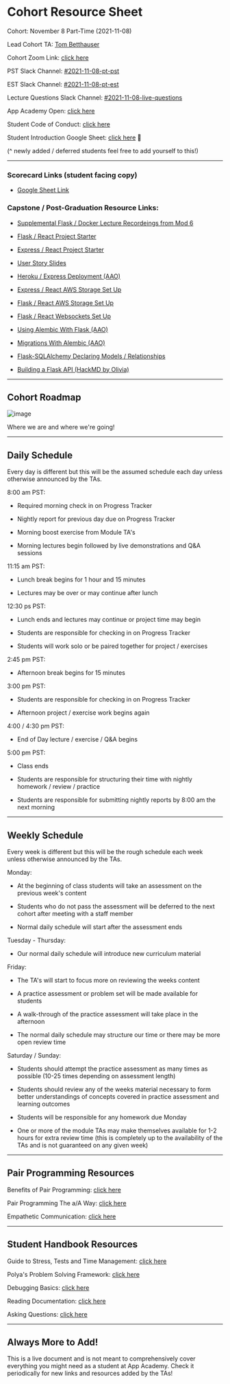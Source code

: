 
<!-- ## Links for Tom / TAs

https://docs.google.com/spreadsheets/d/1ujJjSkosJyrvufBK0n6DWXRPHXkkKKg59TCkwNg8Iy0/edit#gid=146399371

https://docs.google.com/spreadsheets/d/1ryTGqfrB3uXNuvgYL_HOfYh8C_Nh5ZK9GRmeQJFI18s/edit#gid=146399371

https://sis.appacademy.tools/cohorts/30

https://cmt.appacademy.tools/tracks/JS%2FPy%20-%20PT%20Nov%202021%20Online

https://docs.google.com/spreadsheets/d/1Lr2M8CLfZePVgCt7gVttnbUYC9WoJzocCwyQFCXt1I4/edit#gid=0

https://github.com/appacademy/SWEO-Part-Time-Resources/tree/main/1-Module/1-week/1-day

https://github.com/appacademy/unified-setup/blob/main/macos-setup.md

https://docs.google.com/spreadsheets/d/1iZ2vG72pR9pSgnFCxBL4KizVEqHo4qvGH3U4JuYPVTU/edit?pli=1#gid=1839841640

https://docs.google.com/spreadsheets/d/1jGXeJsdkbXs2S4n_2Q8j254sfIvms0CVJc7LhcnE-cA/edit#gid=447629077

https://docs.google.com/spreadsheets/d/1TPt7jUX0nX-3LT5E6eNNtIOyR09GBOI0GsxjXyDM248/edit#gid=0

https://docs.google.com/presentation/d/1rNknQOs6i7SUjspfmdTStPDWg_Pem_h3djKE37t6ezU/edit#slide=id.ge8c8ae71d9_0_2445

[holiday list / TA facing](https://docs.google.com/spreadsheets/d/1OdHQ-yOrA6F0EPybAU_9qfF_jwkP-q9X5ZhscpbL8-c/edit#gid=0)

--- -->

# Cohort Resource Sheet

Cohort: November 8 Part-Time (2021-11-08)

Lead Cohort TA: [Tom Betthauser](http://tombetthauser.com/dev)

Cohort Zoom Link: [click here](https://us02web.zoom.us/j/89086804724?pwd=VTFndDBzSWswaERBWkRrSHQwRW9Sdz09)

PST Slack Channel: [#2021-11-08-pt-pst](https://app-academy.slack.com/archives/C02FZG954KS)

EST Slack Channel: [#2021-11-08-pt-est](https://app-academy.slack.com/archives/C02FZGCHA1E)

Lecture Questions Slack Channel: [#2021-11-08-live-questions](https://app-academy.slack.com/archives/C02FZGCHA1E)

App Academy Open: [click here](open.appacademy.io/learn)

Student Code of Conduct: [click here](https://open.appacademy.io/learn/student-handbook/code-of-conduct/code-of-conduct)

Student Introduction Google Sheet: [click here](https://docs.google.com/spreadsheets/d/1g3CMPhuKuyqLaE3YmUWOnXBwFoiHlOMw8lN-519AYCY/edit#gid=2047540154) 📌

(^ newly added / deferred students feel free to add yourself to this!)

<!-- ***

Module 1 Resource Links:

* [Module 1 Resources from Mylo](https://github.com/appacademy/Module-1-Resources)


Module 2 Resource Links:

* [Module 2 Resources from Kristen](https://github.com/chaunceykm/mod2Resources) -->

***

### Scorecard Links (student facing copy)
* [Google Sheet Link](https://docs.google.com/spreadsheets/d/11W3c5aIYLf3MRmmHDLD6ZsZyIrN671fo_qhaR8KtBXM/edit#gid=1998193914)

### Capstone / Post-Graduation Resource Links:

* [Supplemental Flask / Docker Lecture Recordeings from Mod 6](https://docs.google.com/spreadsheets/d/1aNpl8zyflJ2Anp-Y4C-HJRE840m2SeUiB09Qy7zVitc/edit#gid=0)

* [Flask / React Project Starter](https://github.com/appacademy-starters/python-project-starter)

* [Express / React Project Starter](https://drive.google.com/file/d/16wNaP57ICFULb1F3YeZ4MH80hWrUZO8-/view?usp=sharing)

* [User Story Slides](https://docs.google.com/presentation/d/1gGD-J1IvuUY1QENwYGAKwgCHo3HWbs4wgBPxw8kio_8/edit#slide=id.g7c0ce9784c_0_125)

* [Heroku / Express Deployment (AAO)](https://open.appacademy.io/learn/js-py---jun-2021-cohort-1-online/week-13-jun-2021-cohort-1-online/heroku-and-you)

<!-- * [Heroku / Flask Deployment (AAO)](https://hackmd.io/@jma/fast-flask-deploy) -->

* [Express / React AWS Storage Set Up](https://github.com/jdrichardsappacad/aws-s3-pern-demo)

* [Flask / React AWS Storage Set Up](https://hackmd.io/@app-academy/SyaRvp23d)

* [Flask / React Websockets Set Up](https://hackmd.io/oTn-ZTjcQRO5Ghbv9tO9ug)

* [Using Alembic With Flask (AAO)](https://open.appacademy.io/learn/js-py---jun-2021-cohort-1-online/week-18---flask--sqlalchemy--and-forms/using-alembic-with-flask)

* [Migrations With Alembic (AAO)](https://open.appacademy.io/learn/js-py---jun-2021-cohort-1-online/week-18---flask--sqlalchemy--and-forms/migrations-with-alembic)

* [Flask-SQLAlchemy Declaring Models / Relationships](https://flask-sqlalchemy.palletsprojects.com/en/2.x/models/)

* [Building a Flask API (HackMD by Olivia)](https://hackmd.io/3I_Fc9pRQcuUws6j_zHZeQ)

***

## Cohort Roadmap

![image](https://docs.google.com/drawings/d/e/2PACX-1vS4Wx0ihqY_VYg4UtvM2fqdugB9zx2_33oRTfGqoRLsKlZQ-46_sB43AjDaS9-Gybjy0mn1LhStlXuY/pub?w=1440&h=1080)

Where we are and where we're going!

<!-- link to live google image for roadmap: https://docs.google.com/drawings/d/1iEgJdA6kyTmLRTO5Tgot74HEc4zN9oMdQ9pn6mgyCag/edit -->

***

## Daily Schedule

Every day is different but this will be the assumed schedule each day unless otherwise announced by the TAs.

8:00 am PST:

* Required morning check in on Progress Tracker

* Nightly report for previous day due on Progress Tracker

* Morning boost exercise from Module TA's

* Morning lectures begin followed by live demonstrations and Q&A sessions

11:15 am PST:

* Lunch break begins for 1 hour and 15 minutes

* Lectures may be over or may continue after lunch

12:30 ps PST:

* Lunch ends and lectures may continue or project time may begin

* Students are responsible for checking in on Progress Tracker

* Students will work solo or be paired together for project / exercises

2:45 pm PST:

* Afternoon break begins for 15 minutes

3:00 pm PST:

* Students are responsible for checking in on Progress Tracker

* Afternoon project / exercise work begins again

4:00 / 4:30 pm PST:

* End of Day lecture / exercise / Q&A begins

5:00 pm PST:

* Class ends

* Students are responsible for structuring their time with nightly homework / review / practice

* Students are responsible for submitting nightly reports by 8:00 am the next morning

***

## Weekly Schedule

Every week is different but this will be the rough schedule each week unless otherwise announced by the TAs.

Monday:

* At the beginning of class students will take an assessment on the previous week's content

* Students who do not pass the assessment will be deferred to the next cohort after meeting with a staff member

* Normal daily schedule will start after the assessment ends

Tuesday - Thursday:

* Our normal daily schedule will introduce new curriculum material

Friday:

* The TA's will start to focus more on reviewing the weeks content

* A practice assessment or problem set will be made available for students

* A walk-through of the practice assessment will take place in the afternoon

* The normal daily schedule may structure our time or there may be more open review time

Saturday / Sunday:

* Students should attempt the practice assessment as many times as possible (10-25 times depending on assessment length)

* Students should review any of the weeks material necessary to form better understandings of concepts covered in practice assessment and learning outcomes

* Students will be responsible for any homework due Monday

* One or more of the module TAs may make themselves available for 1-2 hours for extra review time (this is completely up to the availability of the TAs and is not guaranteed on any given week)

***

## Pair Programming Resources

Benefits of Pair Programming: [click here](https://open.appacademy.io/learn/student-handbook/supplemental-resources/benefits-of-pair-programming)

Pair Programming The a/A Way: [click here](https://open.appacademy.io/learn/student-handbook/supplemental-resources/pair-programming-the-a-a-way)

Empathetic Communication: [click here](https://open.appacademy.io/learn/student-handbook/supplemental-resources/empathetic-communication)

***

## Student Handbook Resources

Guide to Stress, Tests and Time Management: [click here](https://open.appacademy.io/learn/student-handbook/code-of-conduct/guide-to-stress--tests--and-time-management)

Polya's Problem Solving Framework: [click here](https://open.appacademy.io/learn/student-handbook/code-of-conduct)

Debugging Basics: [click here](https://open.appacademy.io/learn/student-handbook/code-of-conduct/debugging-basics)

Reading Documentation: [click here](https://open.appacademy.io/learn/student-handbook/code-of-conduct/reading-documentation)

Asking Questions: [click here](https://open.appacademy.io/learn/student-handbook/code-of-conduct/asking-questions)

***

## Always More to Add!

This is a live document and is not meant to comprehensively cover everything you might need as a student at App Academy. Check it periodically for new links and resources added by the TAs!
